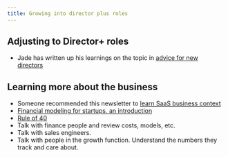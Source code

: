 ```yaml
---
title: Growing into director plus roles
---
```


## Adjusting to Director+ roles

* Jade has written up his learnings on the topic in [advice for new directors](https://www.rubick.com/advice-for-new-directors/)

## Learning more about the business

* Someone recommended this newsletter to [learn SaaS business context](https://substack.com/@cloudedjudgement)
* [Financial modeling for startups, an introduction](https://www.fivecastfinancial.com/guides/financial-modeling-for-startups-an-introduction/)
* [Rule of 40](https://www.cloudzero.com/blog/rule-of-40/)
* Talk with finance people and review costs, models, etc.
* Talk with sales engineers.
* Talk with people in the growth function. Understand the numbers they track and care about.
